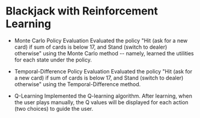 Blackjack with Reinforcement Learning
=========
- Monte Carlo Policy Evaluation 
Evaluated the policy "Hit (ask for a new card) if sum of cards is below 17, and Stand (switch to dealer) otherwise" using the Monte Carlo method -- namely, learned the utilities for each state under the policy.

- Temporal-Difference Policy Evaluation
Evaluated the policy "Hit (ask for a new card) if sum of cards is below 17, and Stand (switch to dealer) otherwise" using the Temporal-Difference method. 

- Q-Learning
Implemented the Q-learning algorithm. After learning, when the user plays manually, the Q values will be displayed for each action (two choices) to guide the user. 

